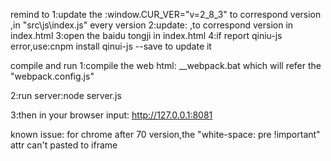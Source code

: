 remind to 
1:update the :window.CUR_VER="v=2_8_3"  to correspond version ,in "src\js\index.js" every version
2:update: <script src="./output/index.js?v=2_8_3"></script> ,to correspond version in index.html
3:open the baidu tongji in index.html
4:if report qiniu-js error,use:cnpm install qinui-js --save  to update it


compile and run
1:compile the web html: __webpack.bat
which will refer the "webpack.config.js"

2:run server:node server.js

3:then in your browser input: http://127.0.0.1:8081

known issue:
for chrome after 70 version,the "white-space: pre !important" attr can't pasted to iframe